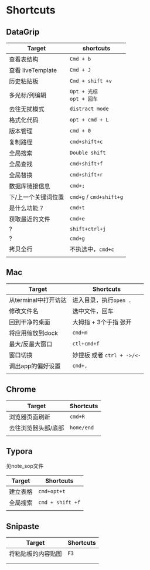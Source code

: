 # Shortcuts 

## DataGrip

| Target              | shortcuts                    |
| ------------------- | ---------------------------- |
| 查看表结构          | `Cmd + b `                   |
| 查看 liveTemplate   | `Cmd + J`                    |
| 历史粘贴板          | `Cmd + shift +v`             |
| 多光标/列编辑       | `Opt + 光标`<br>`opt + 回车` |
| 去往无扰模式        | `distract mode`              |
| 格式化代码          | `opt + cmd + L`              |
| 版本管理            | `cmd + 0`                    |
| 复制路径            | `cmd+shift+c`                |
| 全局搜索            | `Double shift`               |
| 全局查找            | `cmd+shift+f`                |
| 全局替换            | `cmd+shift+r`                |
| 数据库链接信息      | `cmd+;`                      |
| 下/上一个关键词位置 | `cmd+g` / `cmd+shift+g`      |
| 是什么功能？        | `cmd+t`                      |
| 获取最近的文件      | `cmd+e`                      |
| ?                   | `shift+ctrl+j`               |
| ?                   | `cmd+g`                      |
| 拷贝全行            | 不执选中，`cmd+c`            |
|                     |                              |



## 





## Mac

| Target               | Shortcuts                  |
| -------------------- | -------------------------- |
| 从terminal中打开访达 | 进入目录，执行`open .`     |
| 修改文件名           | 选中文件，回车             |
| 回到干净的桌面       | 大拇指 + 3个手指  张开     |
| 将应用缩放到dock     | `cmd+m`                    |
| 最大/反最大窗口      | `ctl+cmd+f`                |
| 窗口切换             | 妙控板 或者 `ctrl + ->/<-` |
| 调出app的偏好设置    | `cmd+,`                    |
|                      |                            |

## Chrome 

| Target              | Shortcuts  |
| ------------------- | ---------- |
| 浏览器页面刷新      | `cmd+R`    |
| 去往浏览器头部/底部 | `home/end` |
|                     |            |





## Typora

见note_sop文件

| Target   | Shortcuts        |
| -------- | ---------------- |
| 建立表格 | `cmd+opt+t`      |
| 全局搜索 | `cmd + shift +f` |
|          |                  |





## Snipaste

| Target             | Shortcuts |
| ------------------ | --------- |
| 将粘贴板的内容贴图 | `F3`      |
|                    |           |
|                    |           |


